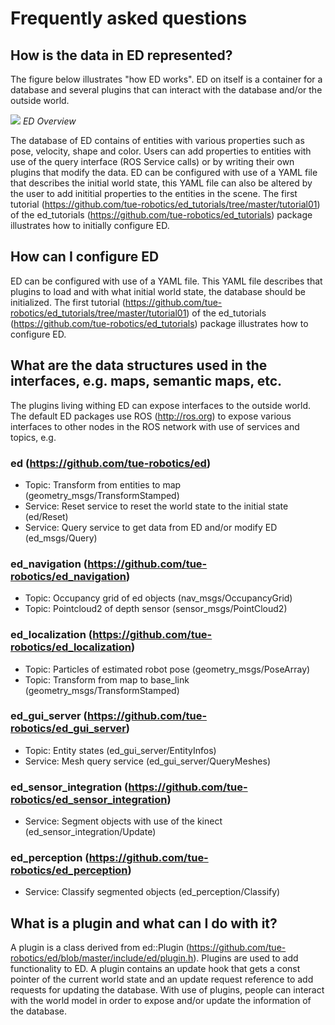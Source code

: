 # Frequently asked questions

## How is the data in ED represented?

The figure below illustrates "how ED works". ED on itself is a container for a database and several plugins that can interact with the database and/or the outside world.

![](https://cdn.rawgit.com/tue-robotics/ed/master/docs/images/wm.svg)
*ED Overview*

The database of ED contains of entities with various properties such as pose, velocity, shape and color. Users can add properties to entities with use of the query interface (ROS Service calls) or by writing their own plugins that modify the data. ED can be configured with use of a YAML file that describes the initial world state, this YAML file can also be altered by the user to add inititial properties to the entities in the scene. The first tutorial (https://github.com/tue-robotics/ed_tutorials/tree/master/tutorial01) of the ed_tutorials (https://github.com/tue-robotics/ed_tutorials) package illustrates how to initially configure ED.

## How can I configure ED

ED can be configured with use of a YAML file. This YAML file describes that plugins to load and with what initial world state, the database should be initialized. The first tutorial (https://github.com/tue-robotics/ed_tutorials/tree/master/tutorial01) of the ed_tutorials (https://github.com/tue-robotics/ed_tutorials) package illustrates how to configure ED.

## What are the data structures used in the interfaces, e.g. maps, semantic maps, etc.

The plugins living withing ED can expose interfaces to the outside world. The default ED packages use ROS (http://ros.org) to expose various interfaces to other nodes in the ROS network with use of services and topics, e.g.

### ed (https://github.com/tue-robotics/ed)
- Topic: Transform from entities to map (geometry_msgs/TransformStamped)
- Service: Reset service to reset the world state to the initial state (ed/Reset)
- Service: Query service to get data from ED and/or modify ED (ed_msgs/Query)

### ed_navigation (https://github.com/tue-robotics/ed_navigation)
- Topic: Occupancy grid of ed objects (nav_msgs/OccupancyGrid)
- Topic: Pointcloud2 of depth sensor (sensor_msgs/PointCloud2)

### ed_localization (https://github.com/tue-robotics/ed_localization)
- Topic: Particles of estimated robot pose (geometry_msgs/PoseArray)
- Topic: Transform from map to base_link (geometry_msgs/TransformStamped)

### ed_gui_server (https://github.com/tue-robotics/ed_gui_server)
- Topic: Entity states (ed_gui_server/EntityInfos)
- Service: Mesh query service (ed_gui_server/QueryMeshes)

### ed_sensor_integration (https://github.com/tue-robotics/ed_sensor_integration)
- Service: Segment objects with use of the kinect (ed_sensor_integration/Update)

### ed_perception (https://github.com/tue-robotics/ed_perception)
- Service: Classify segmented objects (ed_perception/Classify)

## What is a plugin and what can I do with it?

A plugin is a class derived from ed::Plugin (https://github.com/tue-robotics/ed/blob/master/include/ed/plugin.h). Plugins are used to add functionality to ED. A plugin contains an update hook that gets a const pointer of the current world state and an update request reference to add requests for updating the database. With use of plugins, people can interact with the world model in order to expose and/or update the information of the database.

